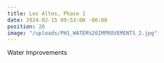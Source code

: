 ```yaml
---
title: Los Altos, Phase 1
date: 2024-02-15 09:53:00 -06:00
position: 28
image: "/uploads/PH1_WATER%20IMPROVEMENTS_2.jpg"
---
```


Water Improvements